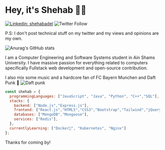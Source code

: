 # Hey, it's Shehab 👋🤖

[![Linkedin: shehabadel](https://img.shields.io/badge/-Connect-blue?style=flat-square&logo=Linkedin&logoColor=white&link=https://www.linkedin.com/in/shehabadel/)](https://www.linkedin.com/in/shehabadel/)
![Twitter Follow](https://img.shields.io/twitter/follow/shehabirl?style=social)

P.S: I don't post technical stuff on my twitter and my views and opinions are my own.

![Anurag's GitHub stats](https://github-readme-stats.vercel.app/api?username=shehabadel&count_private=true&theme=radical)

I am a Computer Engineering and Software Systems student in Ain Shams University. I have massive passion for everything related to computers specifically Fullstack web development and open-source contribution. 

I also mix some music and a hardcore fan of FC Bayern Munchen and Daft Punk 🎷 
![Daft punk](https://c.tenor.com/v2QBoPH1m8IAAAAd/daftpunk-getlucky.gif)

```javascript
const shehab = {
  programmingLanguages: ["JavaScript", "Java", "Python", "C++","SQL"],
  stacks: {
    backend: ["Node.js","Express.js"],
    frontend: ["React.js","HTML5","CSS3","Bootstrap","Tailwind","jQuery"],
    databases: ["MongoDB","Mongoose"],
    services: ["Redis"],
  },
  currentlyLearning: ["Docker🐳", "Kubernetes", "Nginx"]
};
```

Thanks for coming by!

